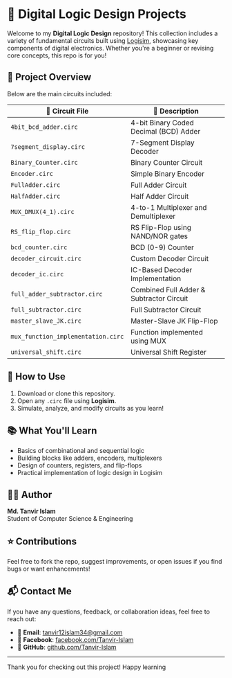 # 🔧 Digital Logic Design Projects

Welcome to my **Digital Logic Design** repository! This collection includes a variety of fundamental circuits built using [Logisim](http://www.cburch.com/logisim/), showcasing key components of digital electronics. Whether you're a beginner or revising core concepts, this repo is for you!

## 📁 Project Overview

Below are the main circuits included:

| 📂 Circuit File                 | 📝 Description                              |
|-------------------------------|---------------------------------------------|
| `4bit_bcd_adder.circ`         | 4-bit Binary Coded Decimal (BCD) Adder     |
| `7segment_display.circ`       | 7-Segment Display Decoder                  |
| `Binary_Counter.circ`         | Binary Counter Circuit                     |
| `Encoder.circ`                | Simple Binary Encoder                      |
| `FullAdder.circ`              | Full Adder Circuit                         |
| `HalfAdder.circ`              | Half Adder Circuit                         |
| `MUX_DMUX(4_1).circ`          | 4-to-1 Multiplexer and Demultiplexer       |
| `RS_flip_flop.circ`           | RS Flip-Flop using NAND/NOR gates          |
| `bcd_counter.circ`            | BCD (0-9) Counter                          |
| `decoder_circuit.circ`        | Custom Decoder Circuit                     |
| `decoder_ic.circ`             | IC-Based Decoder Implementation            |
| `full_adder_subtractor.circ`  | Combined Full Adder & Subtractor Circuit   |
| `full_subtractor.circ`        | Full Subtractor Circuit                    |
| `master_slave_JK.circ`        | Master-Slave JK Flip-Flop                  |
| `mux_function_implementation.circ` | Function implemented using MUX        |
| `universal_shift.circ`        | Universal Shift Register                   |

## 🚀 How to Use

1. Download or clone this repository.
2. Open any `.circ` file using **Logisim**.
3. Simulate, analyze, and modify circuits as you learn!

## 📚 What You'll Learn

- Basics of combinational and sequential logic
- Building blocks like adders, encoders, multiplexers
- Design of counters, registers, and flip-flops
- Practical implementation of logic design in Logisim

## 👨‍💻 Author

**Md. Tanvir Islam**  
Student of Computer Science & Engineering  

## ⭐ Contributions

Feel free to fork the repo, suggest improvements, or open issues if you find bugs or want enhancements!

## 📬 Contact Me

If you have any questions, feedback, or collaboration ideas, feel free to reach out:

- 📧 **Email**: tanvir12islam34@gmail.com  
- 💬 **Facebook**: [facebook.com/Tanvir-Islam](https://facebook.com/tanvir.islam.136)  
- 🐙 **GitHub**: [github.com/Tanvir-Islam](https://github.com/Tanvir-136)

---

Thank you for checking out this project! Happy learning
